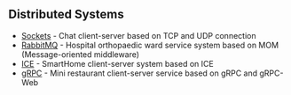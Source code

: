 ## Distributed Systems

- [Sockets](/TCP%20and%20UDP/) - Chat client-server based on TCP and UDP connection
- [RabbitMQ](/RabbitMQ/) - Hospital orthopaedic ward service system based on MOM (Message-oriented middleware)
- [ICE](/SmartHome/) - SmartHome client-server system based on ICE
- [gRPC](/RestaurantOrderManagementSystem/) - Mini restaurant client-server service based on gRPC and gRPC-Web
